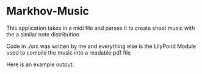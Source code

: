# Markhov-Music
This application takes in a midi file and parses it to create sheet music with the a similar note distribution

Code in ./src was written by me and everything else is the LilyPond Module used to compile the music into a readable pdf file

Here is an example output:
